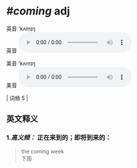 # ***\#coming*** adj
英音 'kʌmɪŋ  
英音
<audio src="./media/coming-B.aac" controls="controls"></audio>

美音 'kʌmɪŋ  
美音
<audio src="./media/coming.aac" controls="controls"></audio>



| 词频 5 |  

英文释义
---
### 1.*高义频：* **正在来到的；即将到来的：**  

 > the coming week  
 > 下周    


